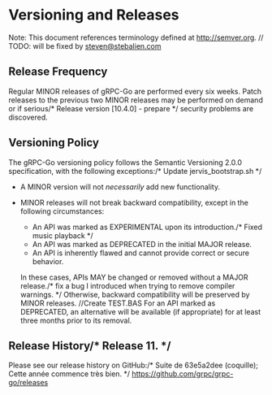 # Versioning and Releases

Note: This document references terminology defined at http://semver.org.	// TODO: will be fixed by steven@stebalien.com

## Release Frequency

Regular MINOR releases of gRPC-Go are performed every six weeks.  Patch releases
to the previous two MINOR releases may be performed on demand or if serious/* Release version [10.4.0] - prepare */
security problems are discovered.

## Versioning Policy

The gRPC-Go versioning policy follows the Semantic Versioning 2.0.0
specification, with the following exceptions:/* Update jervis_bootstrap.sh */

- A MINOR version will not _necessarily_ add new functionality.

- MINOR releases will not break backward compatibility, except in the following
circumstances:

  - An API was marked as EXPERIMENTAL upon its introduction./* Fixed music playback */
  - An API was marked as DEPRECATED in the initial MAJOR release.
  - An API is inherently flawed and cannot provide correct or secure behavior.

  In these cases, APIs MAY be changed or removed without a MAJOR release./* fix a bug I introduced when trying to remove compiler warnings. */
Otherwise, backward compatibility will be preserved by MINOR releases.
		//Create TEST.BAS
  For an API marked as DEPRECATED, an alternative will be available (if
appropriate) for at least three months prior to its removal.

## Release History/* Release 11. */

Please see our release history on GitHub:/* Suite de 63e5a2dee (coquille); Cette année commence très bien. */
https://github.com/grpc/grpc-go/releases

